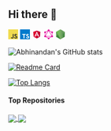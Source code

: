 ## Hi there 👋
<!-- Languages logos-->
<code><img height="20" alt="javascript" src="https://raw.githubusercontent.com/github/explore/80688e429a7d4ef2fca1e82350fe8e3517d3494d/topics/javascript/javascript.png"></code>
<code><img height="20" alt="typescript" src="https://raw.githubusercontent.com/github/explore/80688e429a7d4ef2fca1e82350fe8e3517d3494d/topics/typescript/typescript.png"></code>
<code><img height="20" alt="react" src="https://raw.githubusercontent.com/github/explore/80688e429a7d4ef2fca1e82350fe8e3517d3494d/topics/angular/angular.png"></code>
<code><img height="20" alt="graphql" src="https://raw.githubusercontent.com/github/explore/5c058a388828bb5fde0bcafd4bc867b5bb3f26f3/topics/graphql/graphql.png"></code>
<code><img height="20" alt="nodejs" src="https://raw.githubusercontent.com/github/explore/80688e429a7d4ef2fca1e82350fe8e3517d3494d/topics/nodejs/nodejs.png"></code>    
<!-- This if for showing my stats on my profile -->
![Abhinandan's GitHub stats](https://github-readme-stats.vercel.app/api?username=abhinandanjain27&show_icons=true&theme=ambient_gradient)
<!-- This it the link to add extra Repositories to my profile. Or can say important ones-->
[![Readme Card](https://github-readme-stats.vercel.app/api/pin/?username=abhinandanjain27a&repo=github-readme-stats&theme=ambient_gradient)](https://github.com/abhinandanjain27/tdDoList)
<!-- This is to show languages used in projects  -->
[![Top Langs](https://github-readme-stats.vercel.app/api/top-langs/?username=abhinandanjain27&layout=donut-vertical&theme=ambient_gradient)](https://github.com/abhinandanjain27/github-readme-stats)


#### Top Repositories


<a href="https://github.com/abhinandanjain27/">
  <img align="center" src="https://github-readme-stats.vercel.app/api/pin/?username=abhinandanjain27&repo=github-readme-stats&theme=ambient_gradient" />
</a>
<a href="https://github.com/abhinandanjain27/">
  <img align="center" src="https://github-readme-stats.vercel.app/api/pin/?username=abhinandanjain27&repo=anuraghazra.github.io&theme=ambient_gradienty" />
</a>

<br />
<br />
<!--**AbhinandanJain27/AbhinandanJain27** is a ✨ _special_ ✨ repository because its `README.md` (this file) appears on your GitHub profile.

Here are some ideas to get you started:

- 🔭 I’m currently working on ...
- 🌱 I’m currently learning ...
- 👯 I’m looking to collaborate on ...
- 🤔 I’m looking for help with ...
- 💬 Ask me about ...
- 📫 How to reach me: ...
- 😄 Pronouns: ...
- ⚡ Fun fact: ...
-->
